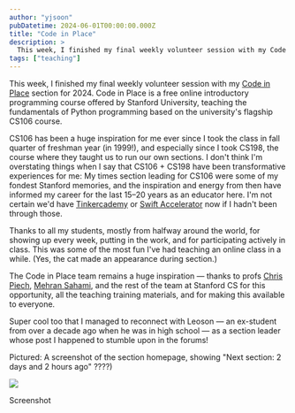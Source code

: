 ```yaml
---
author: "yjsoon"
pubDatetime: 2024-06-01T00:00:00.000Z
title: "Code in Place"
description: >
  This week, I finished my final weekly volunteer session with my Code in Place section for 2024. Code in Place is a free online introductory programmin...
tags: ["teaching"]
---
```



This week, I finished my final weekly volunteer session with my [Code in Place](https://codeinplace.stanford.edu) section for 2024. Code in Place is a free online introductory programming course offered by Stanford University, teaching the fundamentals of Python programming based on the university's flagship CS106 course.  
  
CS106 has been a huge inspiration for me ever since I took the class in fall quarter of freshman year (in 1999!), and especially since I took CS198, the course where they taught us to run our own sections. I don't think I'm overstating things when I say that CS106 + CS198 have been transformative experiences for me: My times section leading for CS106 were some of my fondest Stanford memories, and the inspiration and energy from then have informed my career for the last 15–20 years as an educator here. I'm not certain we'd have [Tinkercademy](https://tinkercademy.com) or [Swift Accelerator](https://swiftinsg.org) now if I hadn't been through those.  
  
Thanks to all my students, mostly from halfway around the world, for showing up every week, putting in the work, and for participating actively in class. This was some of the most fun I've had teaching an online class in a while. (Yes, the cat made an appearance during section.)  
  
The Code in Place team remains a huge inspiration — thanks to profs [](https://www.linkedin.com/in/ACoAAAHjAPsB6WeQfowERFz0EBSnHcYfh2ESEhg)[Chris Piech](https://www.linkedin.com/in/chris-piech-44b726a/), [](https://www.linkedin.com/in/ACoAAA9vWJ4BXha3qTnYlwMlVj6K8T4rUIXn6eg)[Mehran Sahami](https://www.linkedin.com/in/mehransahami/), and the rest of the team at Stanford CS for this opportunity, all the teaching training materials, and for making this available to everyone.  
  
Super cool too that I managed to reconnect with Leoson — an ex-student from over a decade ago when he was in high school — as a section leader whose post I happened to stumble upon in the forums!  
  
Pictured: A screenshot of the section homepage, showing "Next section: 2 days and 2 hours ago" ????)

[![](/images/2024/06/code-in-place-screenshot-1024x537.jpg)](https://yjsoon.com/wp-content/uploads/2024/06/code-in-place-screenshot.jpg)

Screenshot